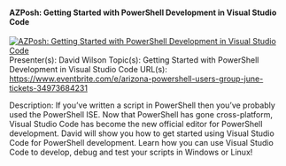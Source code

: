 ﻿#### AZPosh: Getting Started with PowerShell Development in Visual Studio Code

[![AZPosh: Getting Started with PowerShell Development in Visual Studio Code](https://i1.ytimg.com/vi/DxFQ4uf9d7k/hqdefault.jpg "AZPosh: Getting Started with PowerShell Development in Visual Studio Code")](https://www.youtube.com/watch?v=DxFQ4uf9d7k)
Presenter(s): David Wilson
Topic(s): Getting Started with PowerShell Development in Visual Studio Code
URL(s): https://www.eventbrite.com/e/arizona-powershell-users-group-june-tickets-34973684231

Description: 
If you’ve written a script in PowerShell then you’ve probably used the PowerShell ISE. Now that PowerShell has gone cross-platform, Visual Studio Code has become the new official editor for PowerShell development. David will show you how to get started using Visual Studio Code for PowerShell development. Learn how you can use Visual Studio Code to develop, debug and test your scripts in Windows or Linux!


